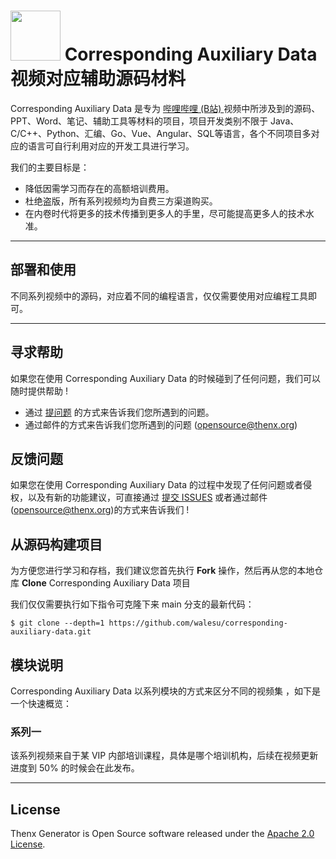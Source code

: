 # <img src="./doc/thenx.png" width="80" height="80"> Corresponding Auxiliary Data 视频对应辅助源码材料

Corresponding Auxiliary Data 是专为 [哔哩哔哩 (B站) ](https://space.bilibili.com/243683809/video) 视频中所涉及到的源码、PPT、Word、笔记、辅助工具等材料的项目，项目开发类别不限于 Java、C/C++、Python、汇编、Go、Vue、Angular、SQL等语言，各个不同项目多对应的语言可自行利用对应的开发工具进行学习。

我们的主要目标是：

- 降低因需学习而存在的高额培训费用。
- 杜绝盗版，所有系列视频均为自费三方渠道购买。
- 在内卷时代将更多的技术传播到更多人的手里，尽可能提高更多人的技术水准。

------

## 部署和使用

不同系列视频中的源码，对应着不同的编程语言，仅仅需要使用对应编程工具即可。

------

## 寻求帮助

如果您在使用 Corresponding Auxiliary Data 的时候碰到了任何问题，我们可以随时提供帮助 !

- 通过 [提问题](https://github.com/walesu/corresponding-auxiliary-data/issues) 的方式来告诉我们您所遇到的问题。
- 通过邮件的方式来告诉我们您所遇到的问题 (opensource@thenx.org)

## 反馈问题

如果您在使用 Corresponding Auxiliary Data 的过程中发现了任何问题或者侵权，以及有新的功能建议，可直接通过 [提交 ISSUES](https://github.com/walesu/corresponding-auxiliary-data/issues) 或者通过邮件 (opensource@thenx.org)的方式来告诉我们 !

## 从源码构建项目

为方便您进行学习和存档，我们建议您首先执行 **Fork** 操作，然后再从您的本地仓库 **Clone** Corresponding Auxiliary Data 项目

我们仅仅需要执行如下指令可克隆下来 main 分支的最新代码：

```shell
$ git clone --depth=1 https://github.com/walesu/corresponding-auxiliary-data.git
```

## 模块说明

Corresponding Auxiliary Data 以系列模块的方式来区分不同的视频集 ，如下是一个快速概览：

### 系列一

该系列视频来自于某 VIP 内部培训课程，具体是哪个培训机构，后续在视频更新进度到 50% 的时候会在此发布。

------

## License

Thenx Generator is Open Source software released under the [Apache 2.0 License](https://www.apache.org/licenses/LICENSE-2.0.html).